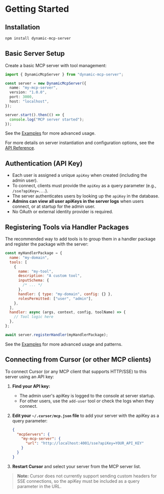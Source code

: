 # Getting Started

## Installation

```bash
npm install dynamic-mcp-server
```

## Basic Server Setup

Create a basic MCP server with tool management:

```typescript
import { DynamicMcpServer } from "dynamic-mcp-server";

const server = new DynamicMcpServer({
  name: "my-mcp-server",
  version: "1.0.0",
  port: 3000,
  host: "localhost",
});

server.start().then(() => {
  console.log("MCP server started");
});
```

See the [Examples](./examples.md) for more advanced usage.

For more details on server instantiation and configuration options, see the [API Reference](./api-reference.md).

## Authentication (API Key)

- Each user is assigned a unique `apiKey` when created (including the admin user).
- To connect, clients must provide the `apiKey` as a query parameter (e.g., `/sse?apiKey=...`).
- The server authenticates users by looking up the `apiKey` in the database.
- **Admins can view all user apiKeys in the server logs** when users connect, or at startup for the admin user.
- No OAuth or external identity provider is required.

## Registering Tools via Handler Packages

The recommended way to add tools is to group them in a handler package and register the package with the server:

```js
const myHandlerPackage = {
  name: "my-domain",
  tools: [
    {
      name: "my-tool",
      description: "A custom tool",
      inputSchema: {
        /* ... */
      },
      handler: { type: "my-domain", config: {} },
      rolesPermitted: ["user", "admin"],
    },
  ],
  handler: async (args, context, config, toolName) => {
    // Tool logic here
  },
};

await server.registerHandler(myHandlerPackage);
```

See the [Examples](./examples.md) for more advanced usage and patterns.

## Connecting from Cursor (or other MCP clients)

To connect Cursor (or any MCP client that supports HTTP/SSE) to this server using an API key:

1. **Find your API key:**

   - The admin user's apiKey is logged to the console at server startup.
   - For other users, use the `add-user` tool or check the logs when they connect.

2. **Edit your `~/.cursor/mcp.json` file** to add your server with the apiKey as a query parameter:

   ```json
   {
     "mcpServers": {
       "my-mcp-server": {
         "url": "http://localhost:4001/sse?apiKey=YOUR_API_KEY"
       }
     }
   }
   ```

3. **Restart Cursor** and select your server from the MCP server list.

> **Note:** Cursor does not currently support sending custom headers for SSE connections, so the apiKey must be included as a query parameter in the URL.
